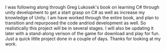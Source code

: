 I was following along through Greg Lukosek's book on learning C# through unity development to get a start grasp on C# as well as increase my knowledge of Unity. I am have worked through the entire book, and plan to transition and repurposed the code andriod development as well. So realistically this project will be in several stages. I will also be updating it later with a stand-along verison of the game for download and play for fun. Just a quick little project done in a couple of days. Thanks for looking at my work.
